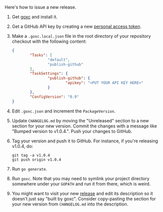 Here's how to issue a new release.

1. Get [goxc][] and install it.
2. Get a GitHub API key by creating a new [personal access token][].
3. Make a `.goxc.local.json` file in the root directory of your
   repository checkout with the following content:

   ```json
   {
           "Tasks": [
                   "default",
                   "publish-github"
           ],
           "TaskSettings": {
                   "publish-github": {
                           "apikey": "<PUT YOUR API KEY HERE>"
                   }
           },
           "ConfigVersion": "0.9"
   }
   ```

4. Edit `.goxc.json` and increment the `PackageVersion`.
5. Update `CHANGELOG.md` by moving the "Unreleased" section to a
   new section for your new version. Commit the changes with a
   message like "Bumped version to v1.0.4.". Push your changes to
   GitHub.
6. Tag your version and push it to GitHub. For instance, if you're
   releasing v1.0.4, do:

   ```
   git tag -a v1.0.4
   git push origin v1.0.4
   ```

7. Run `go generate`.
8. Run `goxc`. Note that you may need to symlink your project
   directory somewhere under your `GOPATH` and run it from there,
   which is weird.
9. You might want to visit your new [release][] and edit its
   description so it doesn't just say "built by goxc". Consider
   copy-pasting the section for your new version from `CHANGELOG.md`
   into the description.

[goxc]: https://github.com/laher/goxc
[personal access token]: https://github.com/settings/tokens
[release]: https://github.com/18F/cg-fake-uaa/releases
